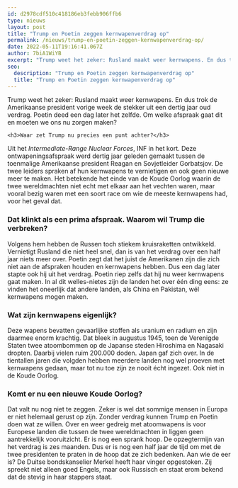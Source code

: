 ```yaml
---
id: d2978cdf510c418186eb3febb906ffb6
type: nieuws
layout: post
title: "Trump en Poetin zeggen kernwapenverdrag op"
permalink: /nieuws/trump-en-poetin-zeggen-kernwapenverdrag-op/
date: 2022-05-11T19:16:41.067Z
author: 7biA1WiYB
excerpt: "Trump weet het zeker: Rusland maakt weer kernwapens. En dus trok de Amerikaanse president vorige week de stekker uit een dertig jaar oud verdrag. Poetin deed een dag later het zelfde. Om welke afspraak gaat dit en moeten we ons nu zorgen maken?  "
seo:
  description: "Trump en Poetin zeggen kernwapenverdrag op"
  title: "Trump en Poetin zeggen kernwapenverdrag op"
---
```

Trump weet het zeker: Rusland maakt weer kernwapens. En dus trok de Amerikaanse president vorige week de stekker uit een dertig jaar oud verdrag. Poetin deed een dag later het zelfde. Om welke afspraak gaat dit en moeten we ons nu zorgen maken?  

    <h3>Waar zet Trump nu precies een punt achter?</h3>
<p>Uit het <em>Intermediate-Range Nuclear Forces</em>, INF in het kort. Deze ontwapeningsafspraak werd dertig jaar geleden gemaakt tussen de toenmalige Amerikaanse president Reagan en Sovjetleider Gorbatsjov. De twee leiders spraken af hun kernwapens te vernietigen en ook geen nieuwe meer te maken. Het betekende het einde van de Koude Oorlog waarin de twee wereldmachten niet echt met elkaar aan het vechten waren, maar vooral bezig waren met een soort race om wie de meeste kernwapens had, voor het geval dat.</p>
<h3>Dat klinkt als een prima afspraak. Waarom wil Trump die verbreken?</h3>
<p>Volgens hem hebben de Russen toch stiekem kruisraketten ontwikkeld. Vernietigt Rusland die niet heel snel, dan is van het verdrag over een half jaar niets meer over. Poetin zegt dat het juist de Amerikanen zijn die zich niet aan de afspraken houden en kernwapens hebben. Dus een dag later stapte ook hij uit het verdrag. Poetin riep zelfs dat hij nu weer kernwapens gaat maken. In al dit welles-nietes zijn de landen het over één ding eens: ze vinden het oneerlijk dat andere landen, als China en Pakistan, wél kernwapens mogen maken.</p>
<h3>Wat zijn kernwapens eigenlijk?</h3>
<p>Deze wapens bevatten gevaarlijke stoffen als uranium en radium en zijn daarmee enorm krachtig. Dat bleek in augustus 1945, toen de Verenigde Staten twee atoombommen op de Japanse steden Hiroshima en Nagasaki dropten. Daarbij vielen ruim 200.000 doden. Japan gaf zich over. In de tientallen jaren die volgden hebben meerdere landen nog wel proeven met kernwapens gedaan, maar tot nu toe zijn ze nooit écht ingezet. Ook niet in de Koude Oorlog.</p>
<h3>Komt er nu een nieuwe Koude Oorlog?</h3>
<p>Dat valt nu nog niet te zeggen. Zeker is wel dat sommige mensen in Europa er niet helemaal gerust op zijn. Zonder verdrag kunnen Trump en Poetin doen wat ze willen. Over en weer gedreig met atoomwapens is voor Europese landen die tussen de twee wereldmachten in liggen geen aantrekkelijk vooruitzicht. Er is nog een sprank hoop. De opzegtermijn van het verdrag is zes maanden. Dus er is nog een half jaar de tijd om met de twee presidenten te praten in de hoop dat ze zich bedenken. Aan wie de eer is? De Duitse bondskanselier Merkel heeft haar vinger opgestoken. Zij spreekt niet alleen goed Engels, maar ook Russisch en staat erom bekend dat de stevig in haar stappers staat. </p>  
